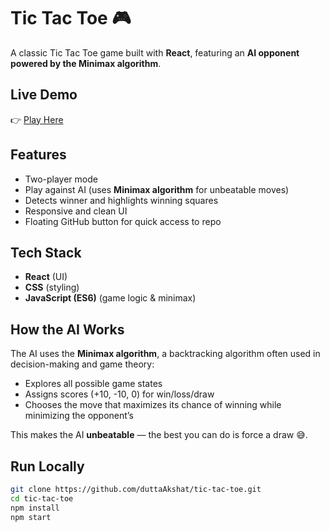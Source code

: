# Tic Tac Toe 🎮

A classic Tic Tac Toe game built with **React**, featuring an **AI opponent powered by the Minimax algorithm**.

## Live Demo
👉 [Play Here](https://your-deployed-link.vercel.app/)

## Features
- Two-player mode
- Play against AI (uses **Minimax algorithm** for unbeatable moves)
- Detects winner and highlights winning squares
- Responsive and clean UI
- Floating GitHub button for quick access to repo

## Tech Stack
- **React** (UI)
- **CSS** (styling)
- **JavaScript (ES6)** (game logic & minimax)

## How the AI Works
The AI uses the **Minimax algorithm**, a backtracking algorithm often used in decision-making and game theory:
- Explores all possible game states
- Assigns scores (+10, -10, 0) for win/loss/draw
- Chooses the move that maximizes its chance of winning while minimizing the opponent’s

This makes the AI **unbeatable** — the best you can do is force a draw 😅.

## Run Locally
```bash
git clone https://github.com/duttaAkshat/tic-tac-toe.git
cd tic-tac-toe
npm install
npm start
